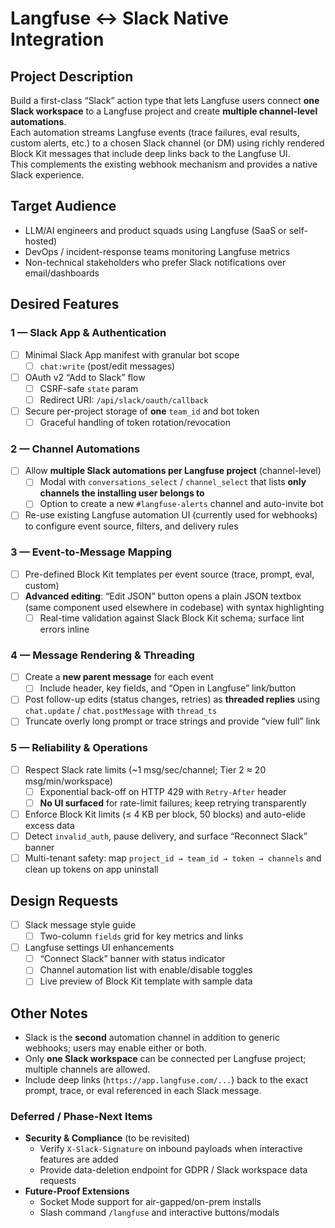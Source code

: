 # Langfuse ↔ Slack Native Integration

## Project Description
Build a first-class “Slack” action type that lets Langfuse users connect **one Slack workspace** to a Langfuse project and create **multiple channel-level automations**.  
Each automation streams Langfuse events (trace failures, eval results, custom alerts, etc.) to a chosen Slack channel (or DM) using richly rendered Block Kit messages that include deep links back to the Langfuse UI.  
This complements the existing webhook mechanism and provides a native Slack experience.

## Target Audience
- LLM/AI engineers and product squads using Langfuse (SaaS or self-hosted)  
- DevOps / incident-response teams monitoring Langfuse metrics  
- Non-technical stakeholders who prefer Slack notifications over email/dashboards  

## Desired Features
### 1 — Slack App & Authentication
- [ ] Minimal Slack App manifest with granular bot scope  
    - [ ] `chat:write` (post/edit messages)  
- [ ] OAuth v2 “Add to Slack” flow  
    - [ ] CSRF-safe `state` param  
    - [ ] Redirect URI: `/api/slack/oauth/callback`  
- [ ] Secure per-project storage of **one** `team_id` and bot token  
    - [ ] Graceful handling of token rotation/revocation  

### 2 — Channel Automations
- [ ] Allow **multiple Slack automations per Langfuse project** (channel-level)  
    - [ ] Modal with `conversations_select` / `channel_select` that lists **only channels the installing user belongs to**  
    - [ ] Option to create a new `#langfuse-alerts` channel and auto-invite bot  
- [ ] Re-use existing Langfuse automation UI (currently used for webhooks) to configure event source, filters, and delivery rules  

### 3 — Event-to-Message Mapping
- [ ] Pre-defined Block Kit templates per event source (trace, prompt, eval, custom)  
- [ ] **Advanced editing**: “Edit JSON” button opens a plain JSON textbox (same component used elsewhere in codebase) with syntax highlighting  
    - [ ] Real-time validation against Slack Block Kit schema; surface lint errors inline  

### 4 — Message Rendering & Threading
- [ ] Create a **new parent message** for each event  
    - [ ] Include header, key fields, and “Open in Langfuse” link/button  
- [ ] Post follow-up edits (status changes, retries) as **threaded replies** using `chat.update` / `chat.postMessage` with `thread_ts`  
- [ ] Truncate overly long prompt or trace strings and provide “view full” link  

### 5 — Reliability & Operations
- [ ] Respect Slack rate limits (~1 msg/sec/channel; Tier 2 ≈ 20 msg/min/workspace)  
    - [ ] Exponential back-off on HTTP 429 with `Retry-After` header  
    - [ ] **No UI surfaced** for rate-limit failures; keep retrying transparently  
- [ ] Enforce Block Kit limits (≤ 4 KB per block, 50 blocks) and auto-elide excess data  
- [ ] Detect `invalid_auth`, pause delivery, and surface “Reconnect Slack” banner  
- [ ] Multi-tenant safety: map `project_id → team_id → token → channels` and clean up tokens on app uninstall  

## Design Requests
- [ ] Slack message style guide  
    - [ ] Two-column `fields` grid for key metrics and links  
- [ ] Langfuse settings UI enhancements  
    - [ ] “Connect Slack” banner with status indicator  
    - [ ] Channel automation list with enable/disable toggles  
    - [ ] Live preview of Block Kit template with sample data  

## Other Notes
- Slack is the **second** automation channel in addition to generic webhooks; users may enable either or both.  
- Only **one Slack workspace** can be connected per Langfuse project; multiple channels are allowed.  
- Include deep links (`https://app.langfuse.com/...`) back to the exact prompt, trace, or eval referenced in each Slack message.  

### Deferred / Phase-Next Items
- **Security & Compliance** (to be revisited)  
    - Verify `X-Slack-Signature` on inbound payloads when interactive features are added  
    - Provide data-deletion endpoint for GDPR / Slack workspace data requests  
- **Future-Proof Extensions**  
    - Socket Mode support for air-gapped/on-prem installs  
    - Slash command `/langfuse` and interactive buttons/modals  